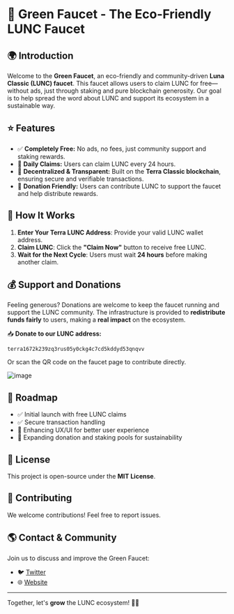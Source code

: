 # 🌿 Green Faucet - The Eco-Friendly LUNC Faucet

## 🌍 Introduction
Welcome to the **Green Faucet**, an eco-friendly and community-driven **Luna Classic (LUNC) faucet**. This faucet allows users to claim LUNC for free—without ads, just through staking and pure blockchain generosity. Our goal is to help spread the word about LUNC and support its ecosystem in a sustainable way.

## ⭐ Features
- ✅ **Completely Free:** No ads, no fees, just community support and staking rewards.
- 🔄 **Daily Claims:** Users can claim LUNC every 24 hours.
- 🔐 **Decentralized & Transparent:** Built on the **Terra Classic blockchain**, ensuring secure and verifiable transactions.
- 💚 **Donation Friendly:** Users can contribute LUNC to support the faucet and help distribute rewards.

## 🔹 How It Works
1. **Enter Your Terra LUNC Address**: Provide your valid LUNC wallet address.
2. **Claim LUNC**: Click the **"Claim Now"** button to receive free LUNC.
3. **Wait for the Next Cycle**: Users must wait **24 hours** before making another claim.

## 💰 Support and Donations
Feeling generous? Donations are welcome to keep the faucet running and support the LUNC community. The infrastructure is provided to **redistribute funds fairly** to users, making a **real impact** on the ecosystem.

📥 **Donate to our LUNC address:**
```
terra1672k239zq3rus05y0ckg4c7cd5kddyd53qnqvv
```
Or scan the QR code on the faucet page to contribute directly.

![image](https://github.com/user-attachments/assets/5b6535bf-687e-48ef-ba7f-3145c8944b52)


## 📌 Roadmap
- ✅ Initial launch with free LUNC claims
- ✅ Secure transaction handling
- 🔄 Enhancing UX/UI for better user experience
- 🚀 Expanding donation and staking pools for sustainability

## 📜 License
This project is open-source under the **MIT License**.

## 🤝 Contributing
We welcome contributions! Feel free to report issues.

## 🌎 Contact & Community
Join us to discuss and improve the Green Faucet:
- 🐦 [Twitter](https://twitter.com/GreenFrndLabs)
- 🌐 [Website](https://www.greenfriendlylabs.com/)

---
Together, let's **grow** the LUNC ecosystem! 🌿🚀


